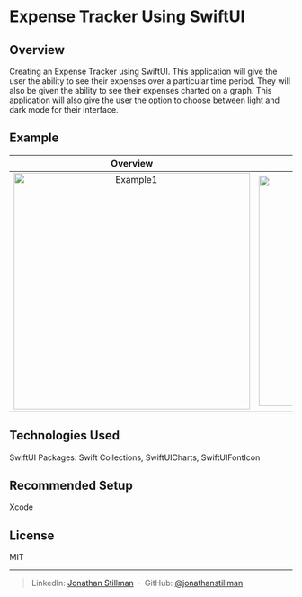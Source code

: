 # Expense Tracker Using SwiftUI

## Overview
Creating an Expense Tracker using SwiftUI. This application will give the user the ability to see their expenses over a particular time period. They will also be given the ability to see their expenses charted on a graph. This application will also give the user the option to choose between light and dark mode for their interface. 

## Example

Overview                   |  Transaction List
:-------------------------:|:-------------------------:
<img width="420" alt="Example1" src="https://user-images.githubusercontent.com/68572893/214118171-ecd146aa-ad3b-40e6-a96d-7a31e3017dee.png">  |  <img width="409" alt="Example2" src="https://user-images.githubusercontent.com/68572893/214118185-e815bc4d-4bc7-479f-910e-a5b782233936.png">

## Technologies Used
SwiftUI
Packages: 
Swift Collections, 
SwiftUICharts, 
SwiftUIFontIcon

## Recommended Setup
Xcode

## License

MIT

---

> LinkedIn: [Jonathan Stillman](https://www.linkedin.com/in/jonathanstillman1/) &nbsp;&middot;&nbsp;
> GitHub: [@jonathanstillman](https://github.com/JonathanStillman)

